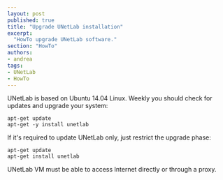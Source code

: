 ```yaml
---
layout: post
published: true
title: "Upgrade UNetLab installation"
excerpt:
  "HowTo upgrade UNetLab software."
section: "HowTo"
authors:
- andrea
tags:
- UNetLab
- HowTo
---
```

UNetLab is based on Ubuntu 14.04 Linux. Weekly you should check for updates and upgrade your system:

~~~
apt-get update
apt-get -y install unetlab
~~~

If it's required to update UNetLab only, just restrict the upgrade phase:

~~~
apt-get update
apt-get install unetlab
~~~

UNetLab VM must be able to access Internet directly or through a proxy.
